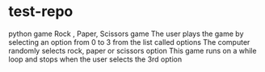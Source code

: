 # test-repo
 python game 
Rock , Paper, Scissors game 
The user plays the game by selecting an option from 0 to 3 from the list called options 
The computer randomly selects rock, paper or scissors option 
This game runs on a while loop and stops when the user selects the 3rd option 
